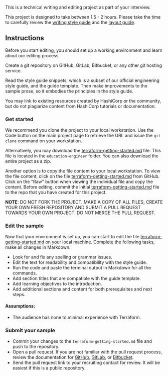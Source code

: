 This is a technical writing and editing project as part of your interview.

This project is designed to take between 1.5 - 2 hours.
Please take the time to carefully review the [writing style guide](../styling-guide-snippet.md) and the [layout guide](../guide-template.md).

## Instructions

Before you start editing, you should set up a working environment and learn about our editing process.

Create a git repository on GitHub, GitLab, Bitbucket, or any other git hosting service. 

Read the style guide snippets, which is a subset of our official engineering style guide, and the guide template. Then make improvements to the sample prose, so it embodies the principles in the style guide. 

You may link to existing resources created by HashiCorp or the community, but do not plagiarize content from HashiCorp tutorials or documentation. 

### Get started

We recommend you clone the project to your local workstation. Use the Code button on the main project page to retrieve the URL and issue the `git clone` command on your workstation.

Alternatively, you may download the [terraform-getting-started.md](terraform-getting-started.md) file. This file is located in the `education-engineer` folder. You can also download the entire project as a zip.

Another option is to copy the file content to your local workstation. To view the file content, click on the file [terraform-getting-started.md](terraform-getting-started.md) from GitHub. Click on the "Raw" button when viewing the individual file and copy the content. Before editing, commit the initial [terraform-getting-started.md](terraform-getting-started.md) file to the repo that you have created for this project.

**NOTE**: DO NOT FORK THE PROJECT. MAKE A COPY OF ALL FILES, CREATE YOUR OWN FRESH REPOSITORY AND SUBMIT A PULL REQUEST TOWARDS YOUR OWN PROJECT. DO NOT MERGE THE PULL REQUEST.

### Edit the sample

Now that your environment is set up, you can start to edit the file [terraform-getting-started.md](terraform-getting-started.md) on your local machine. Complete the following tasks, make all changes in Markdown.

- Look for and fix any spelling or grammar issues.
- Edit the text for readability and compatibility with the style guide.
- Run the code and paste the terminal output in Markdown for all the commands. 
- Add section titles that are compatible with the guide template.
- Add learning objectives to the introduction.
- Add additional sections and content for both prerequisites and next steps. 

#### Assumptions: 
- The audience has none to minimal experience with Terraform.

### Submit your sample

- Commit your changes to the `terraform-getting-started.md` file and push to the repository.
- Open a pull request. If you are not familiar with the pull request process, review the documentation for [GitHub](https://docs.github.com/en/free-pro-team@latest/github/collaborating-with-issues-and-pull-requests/creating-a-pull-request), [GitLab](https://docs.gitlab.com/ee/user/project/merge_requests/creating_merge_requests.html), or [Bitbucket](https://support.atlassian.com/bitbucket-cloud/docs/create-a-pull-request-to-merge-your-change/). 
- Send the pull request link to your recruiting contact for review. It will be easiest if this is a public repository.

